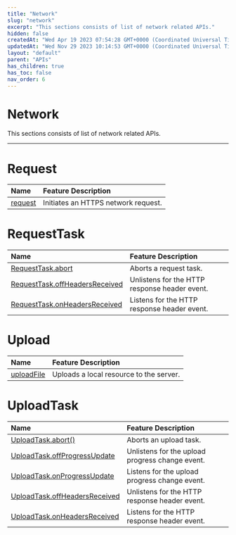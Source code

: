 ```yaml
---
title: "Network"
slug: "network"
excerpt: "This sections consists of list of network related APIs."
hidden: false
createdAt: "Wed Apr 19 2023 07:54:28 GMT+0000 (Coordinated Universal Time)"
updatedAt: "Wed Nov 29 2023 10:14:53 GMT+0000 (Coordinated Universal Time)"
layout: "default"
parent: "APIs"
has_children: true
has_toc: false
nav_order: 6
---
```

# Network 
This sections consists of list of network related APIs.

***

# Request

| Name                           | Feature Description                 |
| :----------------------------- | :---------------------------------- |
| [request](network/request#request) | Initiates an HTTPS network request. |

# RequestTask

| Name                                                                                           | Feature Description                           |
| :--------------------------------------------------------------------------------------------- | :-------------------------------------------- |
| [RequestTask.abort](network/request#requesttaskabort-1)                                            | Aborts a request task.                        |
| [RequestTask.offHeadersReceived](network/request#requesttaskoffheadersreceivedfunction-listener-1) | Unlistens for the HTTP response header event. |
| [RequestTask.onHeadersReceived](network/request#requesttaskonheadersreceivedfunction-listener-1)   | Listens for the HTTP response header event.   |

# Upload

| Name                                              | Feature Description                     |
| :------------------------------------------------ | :-------------------------------------- |
| [uploadFile](network/upload#uploadfile-object-object) | Uploads a local resource to the server. |

# UploadTask

| Name                                                                                      | Feature Description                             |
| :---------------------------------------------------------------------------------------- | :---------------------------------------------- |
| [UploadTask.abort()](network/upload#uploadtaskabort)                                          | Aborts an upload task.                          |
| [UploadTask.offProgressUpdate](network/upload#uploadtaskoffprogressupdatefunction-callback)   | Unlistens for the upload progress change event. |
| [UploadTask.onProgressUpdate](network/upload#uploadtaskonprogressupdatefunction-callback)     | Listens for the upload progress change event.   |
| [UploadTask.offHeadersReceived](network/upload#uploadtaskoffheadersreceivedfunction-callback) | Unlistens for the HTTP response header event.   |
| [UploadTask.onHeadersReceived](network/upload#uploadtaskonheadersreceivedfunction-callback)   | Listens for the HTTP response header event.     |
